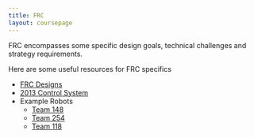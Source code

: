 ```yaml
---
title: FRC
layout: coursepage
---
```


FRC encompasses some specific design goals, technical challenges and strategy requirements.

Here are some useful resources for FRC specifics

- [FRC Designs](http://frcdesigns.wordpress.com/)
- [2013 Control System](http://www.usfirst.org/roboticsprograms/frc/2013-Control-System)
- Example Robots
    - [Team 148](http://www.youtube.com/watch?v=aCVLZFyEI1Y)
    - [Team 254](http://www.youtube.com/watch?v=HJVGgaAJefo)
    - [Team 118](http://www.youtube.com/watch?v=DojyJ9bZ4fk)
